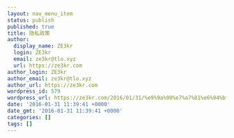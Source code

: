 ```yaml
---
layout: nav_menu_item
status: publish
published: true
title: 隐私政策
author:
  display_name: ZE3kr
  login: ZE3kr
  email: ze3kr@tlo.xyz
  url: https://ze3kr.com
author_login: ZE3kr
author_email: ze3kr@tlo.xyz
author_url: https://ze3kr.com
wordpress_id: 579
wordpress_url: https://ze3kr.com/2016/01/31/%e9%9a%90%e7%a7%81%e6%94%bf%e7%ad%96/
date: '2016-01-31 11:39:41 +0000'
date_gmt: '2016-01-31 11:39:41 +0000'
categories: []
tags: []
---
```


